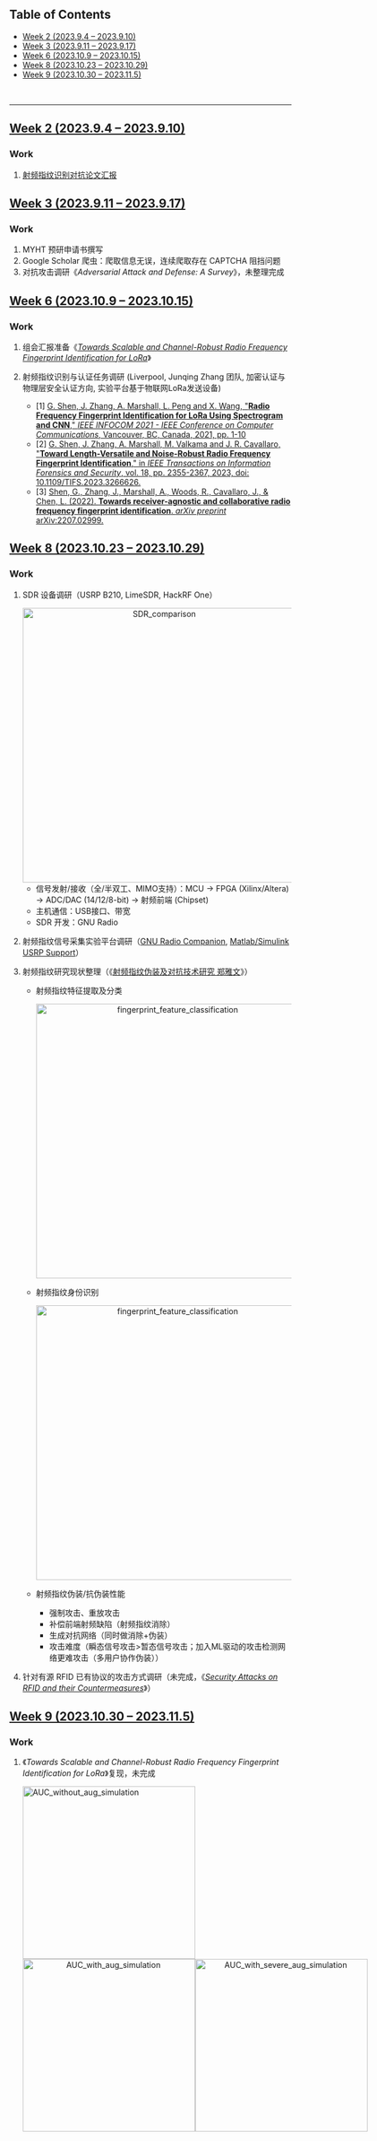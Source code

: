 <p id="table"></p>

## Table of Contents

- <a href="#2">Week 2 (2023.9.4 – 2023.9.10)</a>
- <a href="#3">Week 3 (2023.9.11 – 2023.9.17)</a>
- <a href="#6">Week 6 (2023.10.9 – 2023.10.15)</a>
- <a href="#8">Week 8 (2023.10.23 – 2023.10.29)</a>
- <a href="#9">Week 9 (2023.10.30 – 2023.11.5)</a>

<br/>

------

<p id="2"></p>

## <a href="#table">Week 2 (2023.9.4 – 2023.9.10)</a>

### Work

1. <a href="./Fingerprint Report/Report.pdf">射频指纹识别对抗论文汇报</a>


<p id="3"></p>

## <a href="#table">Week 3 (2023.9.11 – 2023.9.17)</a>

### Work

1. MYHT 预研申请书撰写
2. Google Scholar 爬虫：爬取信息无误，连续爬取存在 CAPTCHA 阻挡问题
3. 对抗攻击调研《*<a href="https://arxiv.org/abs/1810.00069" style="text-decoration: none;">Adversarial Attack and Defense: A Survey</a>*》，未整理完成


<p id="6"></p>

## <a href="#table">Week 6 (2023.10.9 – 2023.10.15)</a>

### Work

1. 组会汇报准备《*<a href="https://ieeexplore.ieee.org/abstract/document/9715147/">Towards Scalable and Channel-Robust Radio Frequency Fingerprint Identification for LoRa</a>*》
2. 射频指纹识别与认证任务调研 (Liverpool, Junqing Zhang 团队, 加密认证与物理层安全认证方向, 实验平台基于物联网LoRa发送设备)

    - \[1\] <a href="https://ieeexplore.ieee.org/abstract/document/9488793">G. Shen, J. Zhang, A. Marshall, L. Peng and X. Wang, "**Radio Frequency Fingerprint Identification for LoRa Using Spectrogram and CNN**," *IEEE INFOCOM 2021 - IEEE Conference on Computer Communications*, Vancouver, BC, Canada, 2021, pp. 1-10</a>
    - \[2\] <a href="https://ieeexplore.ieee.org/document/10100932">G. Shen, J. Zhang, A. Marshall, M. Valkama and J. R. Cavallaro, "**Toward Length-Versatile and Noise-Robust Radio Frequency Fingerprint Identification**," in _IEEE Transactions on Information Forensics and Security_, vol. 18, pp. 2355-2367, 2023, doi: 10.1109/TIFS.2023.3266626.</a>
    - \[3\] <a href="https://arxiv.org/abs/2207.02999">Shen, G., Zhang, J., Marshall, A., Woods, R., Cavallaro, J., & Chen, L. (2022). **Towards receiver-agnostic and collaborative radio frequency fingerprint identification**. _arXiv preprint_ arXiv:2207.02999.</a>


<p id="8"></p>

## <a href="#table">Week 8 (2023.10.23 – 2023.10.29)</a>

### Work

1. SDR 设备调研（USRP B210, LimeSDR, HackRF One）

   <div align="center">
       <img src="./assets/img/SDR设备对比.png" style="width: 35em;"  alt="SDR_comparison" />
   </div>

   - 信号发射/接收（全/半双工、MIMO支持）：MCU → FPGA (Xilinx/Altera) → ADC/DAC (14/12/8-bit) → 射频前端 (Chipset)
   - 主机通信：USB接口、带宽
   - SDR 开发：GNU Radio

2. 射频指纹信号采集实验平台调研（<a href="https://wiki.gnuradio.org/index.php/Tutorials">GNU Radio Companion</a>, <a href="https://www.mathworks.com/hardware-support/usrp.html">Matlab/Simulink</a> <a href="https://www.mathworks.com/help/supportpkg/usrpradio/getting-started-with-communications-system-toolbox-support-package-for-usrp-radio.html?s_tid=CRUX_lftnav">USRP Support</a>）

3. 射频指纹研究现状整理（《<a href="https://d.wanfangdata.com.cn/thesis/ChJUaGVzaXNOZXdTMjAyMzA5MDESCUQwMjIwOTIxNRoIcWdrazQ1anc%3D">射频指纹伪装及对抗技术研究 郑雅文</a>》）

   - 射频指纹特征提取及分类

     <div align="center">
         <img src="./assets/img/射频指纹信号特征分类.png" style="width: 35em;"  alt="fingerprint_feature_classification" />
     </div>
  
   - 射频指纹身份识别

     <div align="center">
         <img src="./assets/img/射频指纹识别技术.png" style="width: 35em;"  alt="fingerprint_feature_classification" />
     </div>
  
   - 射频指纹伪装/抗伪装性能

     - 强制攻击、重放攻击
     - 补偿前端射频缺陷（射频指纹消除）
     - 生成对抗网络（同时做消除+伪装）
     - 攻击难度（瞬态信号攻击>暂态信号攻击；加入ML驱动的攻击检测网络更难攻击（多用户协作伪装））
 
4. 针对有源 RFID 已有协议的攻击方式调研（未完成，《*<a href="https://link.springer.com/chapter/10.1007/978-981-16-0980-0_49">Security Attacks on RFID and their Countermeasures</a>*》）


<p id="9"></p>

## <a href="#table">Week 9 (2023.10.30 – 2023.11.5)</a>

### Work

1. 《*Towards Scalable and Channel-Robust Radio Frequency Fingerprint Identification for LoRa*》复现，未完成

    <img src="./assets/img/AUC_without_aug_simulation.png" style="height: 22em;" alt="AUC_without_aug_simulation" />
    <div align="center" style="width: 65em; height: 22em; overflow: hidden; display: flex; ">
        <img src="./assets/img/AUC_with_aug_simulation.png" style="height: 22em;" alt="AUC_with_aug_simulation" />
        <img src="./assets/img/AUC_with_severe_aug_simulation.png" style="height: 22em;" alt="AUC_with_severe_aug_simulation" />
    </div>



